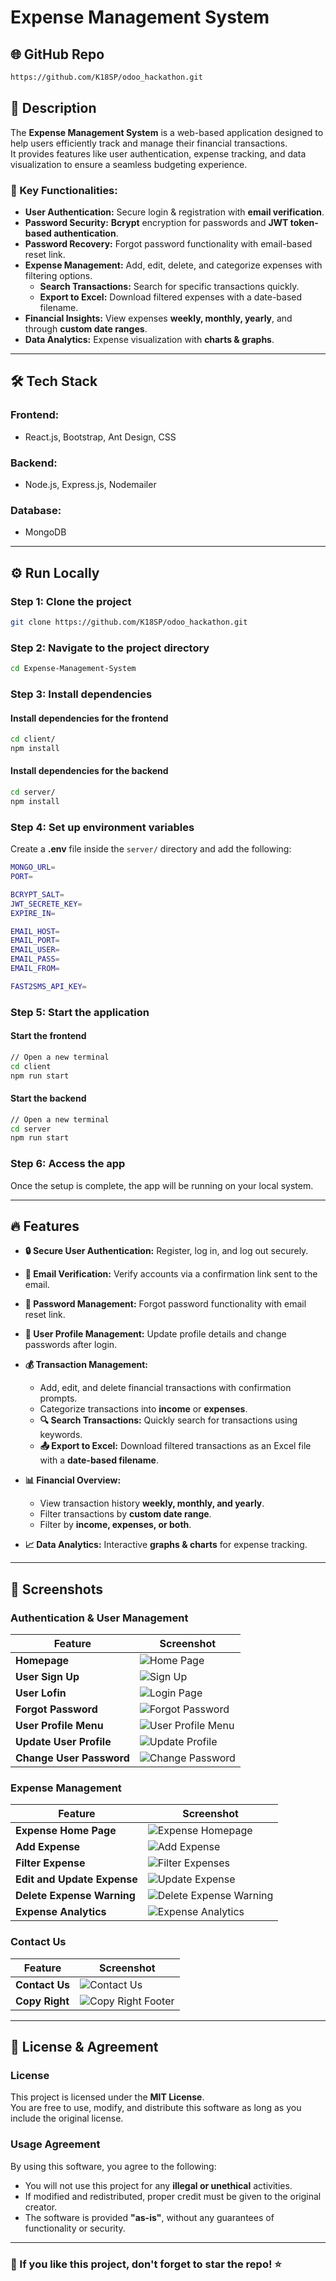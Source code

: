 # **Expense Management System**

## 🌐 GitHub Repo  
```bash
https://github.com/K18SP/odoo_hackathon.git
```

## 📌 Description  
The **Expense Management System** is a web-based application designed to help users efficiently track and manage their financial transactions.  
It provides features like user authentication, expense tracking, and data visualization to ensure a seamless budgeting experience.

### 🔹 Key Functionalities:  
- **User Authentication:** Secure login & registration with **email verification**.  
- **Password Security:** **Bcrypt** encryption for passwords and **JWT token-based authentication**.  
- **Password Recovery:** Forgot password functionality with email-based reset link.  
- **Expense Management:** Add, edit, delete, and categorize expenses with filtering options.  
  - **Search Transactions:** Search for specific transactions quickly.  
  - **Export to Excel:** Download filtered expenses with a date-based filename.  
- **Financial Insights:** View expenses **weekly, monthly, yearly**, and through **custom date ranges**.  
- **Data Analytics:** Expense visualization with **charts & graphs**.

---

## 🛠 Tech Stack  

### **Frontend:**  
- React.js, Bootstrap, Ant Design, CSS  

### **Backend:**  
- Node.js, Express.js, Nodemailer

### **Database:**  
- MongoDB  

---

## ⚙️ Run Locally  

### **Step 1: Clone the project**  
```bash
git clone https://github.com/K18SP/odoo_hackathon.git
```

### **Step 2: Navigate to the project directory**  
```bash
cd Expense-Management-System
```

### **Step 3: Install dependencies**  

#### Install dependencies for the frontend  
```bash
cd client/
npm install
```

#### Install dependencies for the backend  
```bash
cd server/
npm install
```

### **Step 4: Set up environment variables**  
Create a **.env** file inside the `server/` directory and add the following:  
```bash
MONGO_URL=
PORT=

BCRYPT_SALT=
JWT_SECRETE_KEY=
EXPIRE_IN=

EMAIL_HOST=
EMAIL_PORT=
EMAIL_USER=
EMAIL_PASS=
EMAIL_FROM=

FAST2SMS_API_KEY=
```

### **Step 5: Start the application**  

#### Start the frontend  
```bash
// Open a new terminal
cd client
npm run start
```

#### Start the backend  
```bash
// Open a new terminal
cd server
npm run start
```

### **Step 6: Access the app**  
Once the setup is complete, the app will be running on your local system.  

---

## 🔥 Features

- **🔒 Secure User Authentication:** Register, log in, and log out securely.  
- **📧 Email Verification:** Verify accounts via a confirmation link sent to the email.  
- **🔑 Password Management:** Forgot password functionality with email reset link.  
- **📝 User Profile Management:** Update profile details and change passwords after login.  

- **💰 Transaction Management:**  
  - Add, edit, and delete financial transactions with confirmation prompts.  
  - Categorize transactions into **income** or **expenses**.  
  - **🔍 Search Transactions:** Quickly search for transactions using keywords.  
  - **📤 Export to Excel:** Download filtered transactions as an Excel file with a **date-based filename**.  

- **📊 Financial Overview:**  
  - View transaction history **weekly, monthly, and yearly**.  
  - Filter transactions by **custom date range**.  
  - Filter by **income, expenses, or both**.  

- **📈 Data Analytics:** Interactive **graphs & charts** for expense tracking.

---

## 📸 Screenshots  

### **Authentication & User Management**  
| Feature | Screenshot |
|---------|-----------|
| **Homepage** | ![Home Page](src/Images/1-home-page.png) |
| **User Sign Up** | ![Sign Up](src/Images/3-signup.png) |
| **User Lofin** | ![Login Page](src/Images/2-login.png) |
| **Forgot Password** | ![Forgot Password](src/Images/14-forgot-password.png) |
| **User Profile Menu** | ![User Profile Menu](src/Images/11-see-menu-for-user-profile.png) | 
| **Update User Profile** | ![Update Profile](src/Images/12-update-profile.png) |
| **Change User Password** | ![Change Password](src/Images/13-change-password.png) |

### **Expense Management**
| Feature | Screenshot |
|---------|-----------|  
| **Expense Home Page** | ![Expense Homepage](src/Images/5-expense-homepage.png) |
| **Add Expense** | ![Add Expense](src/Images/6-add-expense.png) | 
| **Filter Expense** | ![Filter Expenses](src/Images/7-filter-expense.png) |
| **Edit and Update Expense** | ![Update Expense](src/Images/8-update-expense.png)  
| **Delete Expense Warning** | ![Delete Expense Warning](src/Images/10-delete-warning.png) |  
| **Expense Analytics** | ![Expense Analytics](src/Images/9-expense-amalytics.png) |

### **Contact Us**  
| Feature | Screenshot |
|---------|-----------|
| **Contact Us** | ![Contact Us](src/Images/4-contact-us.png) |
| **Copy Right** | ![Copy Right Footer](src/Images/15-copy-right.png) |

---

## 📝 License & Agreement  

### **License**  
This project is licensed under the **MIT License**.  
You are free to use, modify, and distribute this software as long as you include the original license.

### **Usage Agreement**  
By using this software, you agree to the following:  
- You will not use this project for any **illegal or unethical** activities.  
- If modified and redistributed, proper credit must be given to the original creator.  
- The software is provided **"as-is"**, without any guarantees of functionality or security.  

---

### **🌟 If you like this project, don't forget to star the repo!** ⭐  
